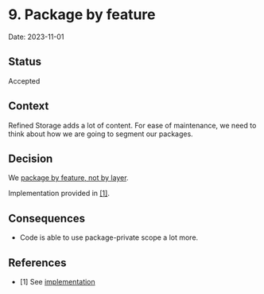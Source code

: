 # 9. Package by feature

Date: 2023-11-01

## Status

Accepted

## Context

Refined Storage adds a lot of content. For ease of maintenance, we need to think about how we are going to segment our packages.

## Decision

We [package by feature, not by layer](https://wayback-api.archive.org/web/20240000000000*/http://www.javapractices.com/topic/TopicAction.do?Id=205).

Implementation provided in [[1]](#1).

## Consequences

- Code is able to use package-private scope a lot more.

## References

- <a id="1">[1]</a> See [implementation](https://github.com/refinedmods/refinedstorage2/commit/d109b09be863c6ea71138091b6ce66c2a573546e)
